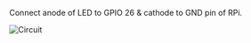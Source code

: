 Connect anode of LED to GPIO 26 & cathode to GND pin of RPi.

![Circuit](https://github.com/pranavkhatale/Node-RED/blob/main/LED%20Control%20via%20Node-RED%20Workplace/Circuit.png?raw=true)
